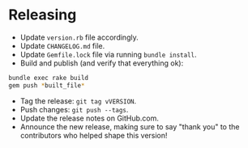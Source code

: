 # Releasing

* Update `version.rb` file accordingly.
* Update `CHANGELOG.md` file.
* Update `Gemfile.lock` file via running `bundle install`.
* Build and publish (and verify that everything ok):

```bash
bundle exec rake build
gem push *built_file*
```
* Tag the release: `git tag vVERSION`.
* Push changes: `git push --tags`.
* Update the release notes on GitHub.com.
* Announce the new release,
   making sure to say "thank you" to the contributors
   who helped shape this version!
